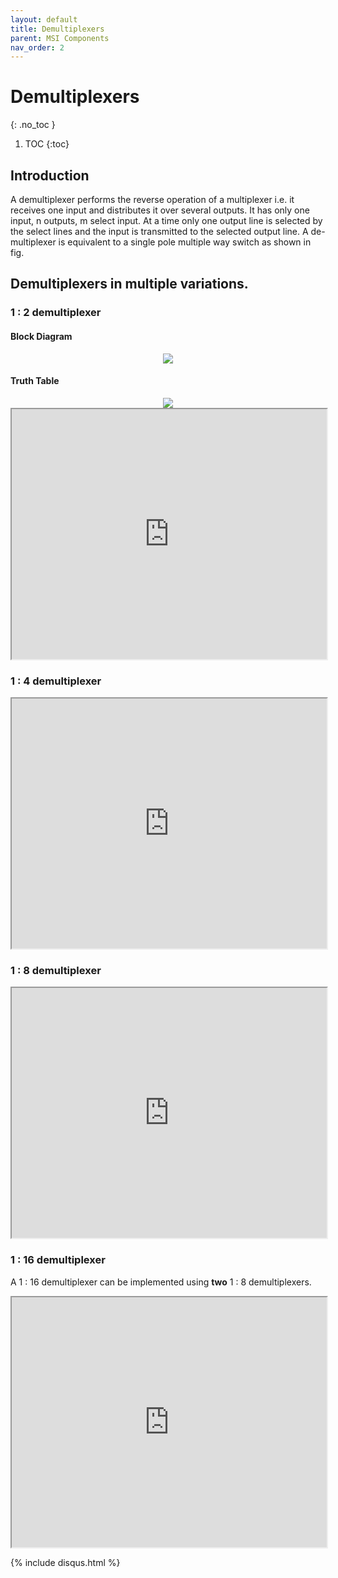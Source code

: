 ```yaml
---
layout: default
title: Demultiplexers
parent: MSI Components
nav_order: 2
---
```


# Demultiplexers
{: .no_toc }

1. TOC
{:toc}

## Introduction

A demultiplexer performs the reverse operation of a multiplexer i.e. it receives one input and distributes it over several outputs. 
It has only one input, n outputs, m select input. 
At a time only one output line is selected by the select lines and the input is transmitted to the selected output line. 
A de-multiplexer is equivalent to a single pole multiple way switch as shown in fig.

## Demultiplexers in multiple variations.

### 1 : 2  demultiplexer
#### Block Diagram

<div style="text-align:center"><img src="../../assets/images/one_twodemultiplexer_blockdiagram.jpg" /></div>


#### Truth Table

<div style="text-align:center"><img src="../../assets/images/one_twodemultiplexer_truthtable.jpg" /></div>

<iframe width="100%" height="400px" src="https://circuitverse.org/simulator/embed/756" id="projectPreview" scrolling="no" webkitAllowFullScreen mozAllowFullScreen allowFullScreen> </iframe>


### 1 : 4  demultiplexer
<iframe width="100%" height="400px" src="https://circuitverse.org/simulator/embed/44768" id="projectPreview" scrolling="no" webkitAllowFullScreen mozAllowFullScreen allowFullScreen> </iframe>

### 1 : 8  demultiplexer
<iframe width="100%" height="400px" src="https://circuitverse.org/simulator/embed/44769" id="projectPreview" scrolling="no" webkitAllowFullScreen mozAllowFullScreen allowFullScreen> </iframe>

### 1 : 16 demultiplexer
A 1 : 16 demultiplexer can be implemented using **two** 1 : 8 demultiplexers.
<iframe width="100%" height="400px" src="https://circuitverse.org/simulator/embed/44796" id="projectPreview" scrolling="no" webkitAllowFullScreen mozAllowFullScreen allowFullScreen> </iframe>

{% include disqus.html %}

